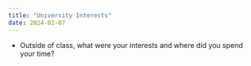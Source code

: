 ```yaml
---
title: "University Interests"
date: 2024-02-07
---
```


- Outside of class, what were your interests and where did you spend your time?